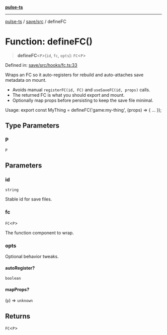 [**pulse-ts**](../../../README.md)

***

[pulse-ts](../../../README.md) / [save/src](../README.md) / defineFC

# Function: defineFC()

> **defineFC**\<`P`\>(`id`, `fc`, `opts`): `FC`\<`P`\>

Defined in: [save/src/hooks/fc.ts:33](https://github.com/jlehett/pulse-ts/blob/95f7e0ab0aafbcd2aad691251c554317b3dfe19c/packages/save/src/hooks/fc.ts#L33)

Wraps an FC so it auto-registers for rebuild and auto-attaches save metadata on mount.

- Avoids manual `registerFC(id, FC)` and `useSaveFC(id, props)` calls.
- The returned FC is what you should export and mount.
- Optionally map props before persisting to keep the save file minimal.

Usage:
  export const MyThing = defineFC('game:my-thing', (props) => { ... });

## Type Parameters

### P

`P`

## Parameters

### id

`string`

Stable id for save files.

### fc

`FC`\<`P`\>

The function component to wrap.

### opts

Optional behavior tweaks.

#### autoRegister?

`boolean`

#### mapProps?

(`p`) => `unknown`

## Returns

`FC`\<`P`\>
